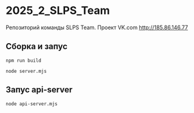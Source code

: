 # 2025_2_SLPS_Team
Репозиторий команды SLPS Team. Проект VK.com
http://185.86.146.77

## Сборка и запус
```npm run build```

```node server.mjs```

## Запус api-server
```node api-server.mjs```

